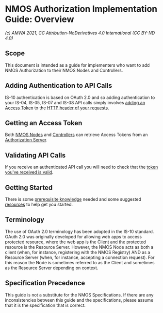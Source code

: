 # NMOS Authorization Implementation Guide: Overview
_(c) AMWA 2021, CC Attribution-NoDerivatives 4.0 International (CC BY-ND 4.0)_

## Scope
This document is intended as a guide for implementers who want to add NMOS Authorization to their NMOS Nodes and Controllers.

## Adding Authentication to API Calls
IS-10 authentication is based on OAuth 2.0 and so adding authentication to your IS-04, IS-05, IS-07 and IS-08 API calls simply involves [adding an Access Token](4.2.%20Node%20to%20Registry%20Interactions%20(IS-04).md) to the [HTTP header of your requests](4.4.%20Controller%20to%20Node%20Interactions%20(IS-04,%20IS-05,%20IS-08).md).  

## Getting an Access Token
Both [NMOS Nodes](4.1.%20Node%20to%20Authorization%20Server%20Interactions.md) and [Controllers](4.3.%20Controller%20to%20Authorization%20Server%20Interactions.md) can retrieve Access Tokens from an [Authorization Server](3.0.%20Authorization%20Server%20Setup.md).

## Validating API Calls
If you receive an authenticated API call you will need to check that the [token you've received is valid](4.6.%20Validating%20Access%20Tokens.md).

## Getting Started
There is some [prerequisite knowledge](2.0.%20Prerequisites.md) needed and some suggested [resources](5.0.%20Development%20Resources.md) to help get you started.
 
## Terminology
 The use of OAuth 2.0 terminology has been adopted in the IS-10 standard. OAuth 2.0 was originally developed for allowing web apps to access protected resource, where the web app is the Client and the protected resource is the Resource Server.  However, the NMOS Node acts as both a client (when, for instance, registering with the NMOS Registry) AND as a Resource Server (when, for instance, accepting a connection request).  For this reason the Node is sometimes referred to as the Client and sometimes as the Resource Server depending on context.

## Specification Precedence
This guide is not a substitute for the NMOS Specifications.  If there are any inconsistencies between this guide and the specifications, please assume that it is the specification that is correct.
<!--stackedit_data:
eyJoaXN0b3J5IjpbNTg0NzI1MTUxLC0yOTY2OTY2MzQsLTM0MT
M1NTY1MywyMDgwMDY1OTM0LC0xNDU1Mjg5MzEsLTU0OTMzOTkx
NF19
-->